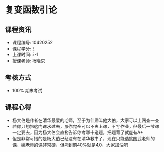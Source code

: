 # 复变函数引论

## 课程资讯
- 课程编号: 10420252 
- 课程学分: 2
- 上课时间: 5-1
- 授课老师: 杨晓京
  
## 考核方式
- 100% 期末考试

## 课程心得
- 杨大伯是作者在清华最爱的老师，至于为什麽叫他大伯，大家可以上网查一查
- 若你只想把这门课水过去，那你完全可以不去上课，不写作业，但最后一节课一定要去，因为杨大伯会直接告诉你考哪十道题，把题背了就能有A+
- 但是非常可惜的是杨大伯已经没有在清华教书了，现在只能选姚国武老师的课，姚老师的课非常硬，但考到前40%就是4.0，大家加油吧
